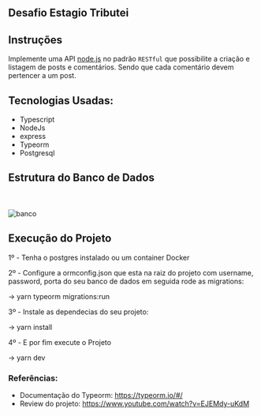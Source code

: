 ## Desafio Estagio Tributei

## Instruções

Implemente uma API [node.js](https://nodejs.org) no padrão `RESTful` que possibilite a criação e listagem de posts e comentários.
Sendo que cada comentário devem pertencer a um post.

## Tecnologias Usadas:

- Typescript 
- NodeJs
- express
- Typeorm
- Postgresql

## Estrutura do Banco de Dados

<br><br>
![banco](https://nave-challenges.s3.amazonaws.com/Back-End-Interniship/Screenshot.png)

## Execução do Projeto  

1º - Tenha o postgres instalado ou um container Docker

2º - Configure a ormconfig.json que esta na raiz do projeto com username, password, porta do seu banco de dados
em seguida rode as migrations:

-> yarn typeorm migrations:run 

3º - Instale as dependecias do seu projeto:

-> yarn install

4º -  E por fim execute o Projeto 

-> yarn dev

### Referências:

- Documentação do Typeorm: https://typeorm.io/#/
- Review do projeto: https://www.youtube.com/watch?v=EJEMdy-uKdM
